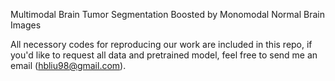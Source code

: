 Multimodal Brain Tumor Segmentation Boosted by Monomodal Normal Brain Images

All necessory codes for reproducing our work are included in this repo, if you'd like to request all data and pretrained model, feel free to send me an email (hbliu98@gmail.com).
